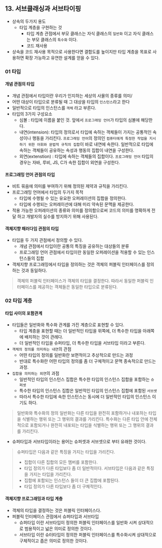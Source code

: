 ## 13. 서브클래싱과 서브타이핑

- 상속의 두가지 용도
   - 타입 계층을 구현하는 것
       - 타입 계층 관점에서 부모 클래스는 자식 클래스의 `일반화` 이고 자식 클래스는 부모 클래스의 `특수화` 이다.
       - 코드 재사용
- 상속을 코드 재사용 목적으로 사용한다면 결합도를 높이지만 타입 계층을 목표로 사용하면 확장 가능하고 유연한 설계를 얻을 수 있다. 

### 01 타입

#### 개념 관점의 타입
- 개념 관점에서 타입이란 우리가 인지하는 세상의 사물의 종류를 의미/
- 어떤 대상이 타입으로 분류될 때 그 대상을 타입의 `인스턴스`라고 한다
- 일반적으로 타입의 인스턴스를 `객체` 라고 부른다. 
- 타입의 3가지 구성요소
    - 심볼 : 타입에 이름을 붙인 것. 앞에서 `프로그래밍 언어`가 타입의 심볼에 해당한다. 
    - 내연(intension): 타입의 정의로서 타입에 속하는 객체들이 가지는 공통적인 속성이나 행동을 가리킨다. `프로그래밍 언어`의 정의인 `컴퓨터에게 특정한 작업을 지시하기 위한 어휘와 문법적 규칙의 집합`이 바로 내연에 속한다. 일반적으로 타입에 속하는 객체들이 공유하는 속성과 행동의 집합이 내연을 구성한다. 
    - 외연(extenstion) : 타입에 속하는 객체들의 집합이다. `프로그래밍 언어` 타입의 경우는 자바, 루비, JS, C가 속한 집합이 외연을 구성한다. 

#### 프로그래밍 언어 관점의 타입
- 비트 묶음에 의미를 부여하기 위해 정의된 제약과 규칙을 가리킨다.
- 프로그래밍 언어에서 타입의 두가지 목적
    - 타입에 수행될 수 있는 유요한 오퍼레이션의 집합을 정의한다.
    - 타입에 수행되는 오퍼레이션에 대해 미리 약속된 문맥을 제공한다. 
- 적용 가능한 오퍼레이션의 종류와 의미를 정의함으로써 코드의 의미를 명확하게 전달 하고 개발자의 실수를 방지하기 위해 사용된다. 

#### 객체지향 패러다임 관점의 타입
- 타입을 두 가지 관점에서 정의할 수 있다.
    - 개념 관점에서 타입이란 공통의 특징을 공유하는 대상들의 분류
    - 프로그래밍 언어 관점에서 타입이란 동일한 오퍼레이션을 적용할 수 있는 인스턴스들의 집합
- 객체지향 프로그래밍에서 타입을 정의하는 것은 객체의 퍼블릭 인터페이스를 정의하는 것과 동일하다. 

> 객체의 퍼블릭 인터페이스가 객체의 타입을 결정한다. 따라서 동일한 퍼블릭 인터페이스를 제공하는 객체들은 동일한 타입으로 분류된다. 

### 02 타입 계층

#### 타입 사이의 포함관계 
- 타입들은 일반화와 특수화 관계를 가진 계층으로 표현할 수 있다. 
    - 타입 계층을 표현할 때는 더 일반적인 타입을 위쪽에, 더 특수한 타입을 아래쪽에 배치하는 것이 관례다. 
    - 더 일반적인 타입을 슈퍼타입, 더 특수한 타입을 서브타입 이라고 부른다. 
- `객체의 정의를 의미하는 내연`의 관점
    - 어떤 타입의 정의를 일반화란 보편적이고 추상적으로 만드는 과정
    - 반대로 특수화란 어떤 타입의 정의를 좀 더 구체적이고 문맥 종속적으로 만드는 과정.
- `집합을 의미하는 외연`의 과점
    - 일반적인 타입의 인스턴스 집합은 특수한 타입의 인스턴스 집합을 포합하는 `슈퍼셋`
    - 특수한 타입의 인스턴스 집합은 일반적인 타입의 인스턴스 집합에 포함된 `서브셋`
    - 따라서 특수한 타입에 속한 인스턴스는 동시에 더 일반적인 타입의 인스턴스 이기도 하다. 
> 일반화와 특수화의 정의
> 일반화는 다른 타입을 완전히 포함하거나 내포하는 타입을 식별하는 행위 또는 그 행위의 결과를 가리킨다.
> 특수화는 다른 타입 안에 전체적으로 포함되거나 완전히 내포되는 타입을 식별하는 행위 또는 그 행위의 결과를 가리킨다. 

- 슈퍼타입과 서브타입이라는 용어는 슈퍼셋과 서브셋으로 부터 유래한 것이다. 
> 슈퍼타입은 다음과 같은 특징을 가지는 타입을 가리킨다. 
>    - 집합이 다른 집합의 모든 멤버를 포함한다.
>    - 타입 정의가 다른 타입보다 좀 더 일반적이다.
> 서브타입은 다음과 같은 특징을 가지는 타입을 가리킨다.
>    - 집합에 포함되는 인스턴스 들이 더 큰 집합에 포함된다.
>    - 타입 정의가 다른 타입보다 좀 더 구체적인다. 

#### 객체지향 프로그래밍과 타입 계층
- 객체의 타입을 결정하는 것은 퍼블릭 인터페이스다.
- 퍼블릭 인터페이스 관점에서 슈퍼타입과 서브타입
    - 슈퍼타입 이란 서브타입이 정의한 퍼블릭 인터페이스를 일반화 시켜 상대적으로 범용적이고 넓은 의미로 정의한 것이다.
    - 서브타입 이란 슈터타입이 정의한 퍼블릭 인터페이스를 특수화시켜 상대적으로 구체적이고 좁은 의미로 정의한 것이다. 
